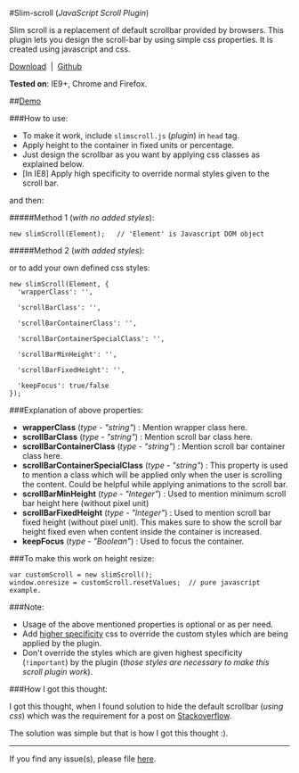 #Slim-scroll (_JavaScript Scroll Plugin_)


Slim scroll is a replacement of default scrollbar provided by browsers. This plugin lets you design the scroll-bar by using simple css properties. It is created using javascript and css.

[Download](https://github.com/venkateshwar/slim-scroll/releases/latest)&nbsp;&nbsp;| &nbsp;[Github](https://github.com/venkateshwar/slim-scroll/)

**Tested on**: IE9+, Chrome and Firefox.

##[Demo](https://rawgit.com/venkateshwar/slim-scroll/master/index.html)

###How to use:
- To make it work, include `slimscroll.js` (_plugin_) in `head` tag.
- Apply height to the container in fixed units or percentage.
- Just design the scrollbar as you want by applying css classes as explained below.
- [In IE8] Apply high specificity to override normal styles given to the scroll bar.

and then:

#####Method 1 (_with no added styles_):

    new slimScroll(Element);   // 'Element' is Javascript DOM object

#####Method 2 (_with added styles_):

or to add your own defined css styles:

    new slimScroll(Element, {
      'wrapperClass': '',

      'scrollBarClass': '',

      'scrollBarContainerClass': '',  

      'scrollBarContainerSpecialClass': '',

      'scrollBarMinHeight': '',

      'scrollBarFixedHeight': '',

      'keepFocus': true/false
    });

###Explanation of above properties:

- **wrapperClass** (*type - "string"*) : Mention wrapper class here.
- **scrollBarClass** (*type - "string"*) : Mention scroll bar class here.
- **scrollBarContainerClass** (*type - "string"*) : Mention scroll bar container class here.
- **scrollBarContainerSpecialClass** (*type - "string"*) : This property is used to mention a class which will be applied only when the user is scrolling the content. Could be helpful while applying animations to the scroll bar.
- **scrollBarMinHeight** (*type - "Integer"*) : Used to mention minimum scroll bar height here (without pixel unit)
- **scrollBarFixedHeight** (*type - "Integer"*) : Used to mention scroll bar fixed height (without pixel unit). This makes sure to show the scroll bar height fixed even when content inside the container is increased.
- **keepFocus** (*type - "Boolean"*) : Used to focus the container.

###To make this work on height resize:

    var customScroll = new slimScroll();
    window.onresize = customScroll.resetValues;  // pure javascript example.

###Note:

- Usage of the above mentioned properties is optional or as per need.
- Add [higher specificity](https://developer.mozilla.org/en-US/docs/Web/CSS/Specificity) css to override the custom styles which are being applied by the plugin.
- Don't override the styles which are given highest specificity (`!important`) by the plugin (_those styles are necessary to make this scroll plugin work_).


###How I got this thought:

I got this thought, when I found solution to hide the default scrollbar (_using css_) which was the requirement for a post on [Stackoverflow](http://stackoverflow.com/a/16671476/1577396).

The solution was simple but that is how I got this thought :).

---------------------------------

If you find any issue(s), please file [here](https://github.com/venkateshwar/slim-scroll/issues).
